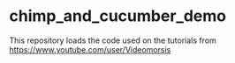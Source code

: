 # chimp_and_cucumber_demo
This repository loads the code used on the tutorials from https://www.youtube.com/user/Videomorsis
